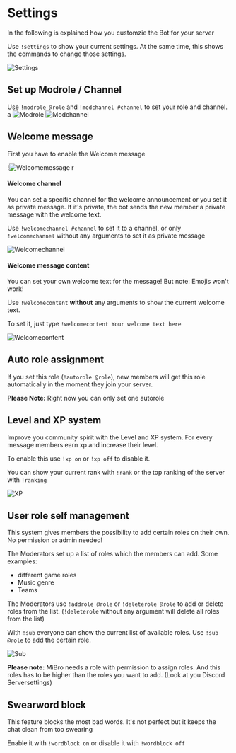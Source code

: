 # Settings
In the following is explained how you customzie the Bot for your server

Use `!settings` to show your current settings. At the same time, this shows the commands to change those settings.

![Settings](http://i.imgur.com/8iRxOd7.png)


## Set up Modrole / Channel
Use `!modrole @role` and `!modchannel #channel` to set your role and channel.
a
![Modrole](http://i.imgur.com/SMv4tU8.png) ![Modchannel](http://i.imgur.com/Uv0jHyI.png)



## Welcome message

First you have to enable the Welcome message 

!![Welcomemessage](http://i.imgur.com/o7bR4u1.png)
r
#### Welcome channel

You can set a specific channel for the welcome announcement or you set it as private message.
If it's private, the bot sends the new member a private message with the welcome text.

Use `!welcomechannel #channel` to set it to a channel, or only `!welcomechannel` without any arguments to set it as private message

![Welcomechannel](http://i.imgur.com/sRNrjI0.png)


#### Welcome message content

You can set your own welcome text for the message! But note: Emojis won't work!

Use `!welcomecontent` **without** any arguments to show the current welcome text.

To set it, just type `!welcomecontent Your welcome text here`

![Welcomecontent](http://i.imgur.com/sl2dQHt.png)


## Auto role assignment

If you set this role (`!autorole @role`), new members will get this role automatically in the moment they join your server.

**Please Note:** Right now you can only set one autorole


## Level and XP system

Improve you community spirit with the Level and XP system. For every message members earn xp and increase their level.

To enable this use `!xp on` or `!xp off` to disable it.

You can show your current rank with `!rank` or the top ranking of the server with `!ranking`

![XP](http://i.imgur.com/ohI1Gis.png)


## User role self management

This system gives members the possibility to add certain roles on their own. No permission or admin needed!

The Moderators set up a list of roles which the members can add.
Some examples:
  * different game roles
  * Music genre
  * Teams
  
The Moderators use `!addrole @role` or `!deleterole @role` to add or delete roles from the list. (`!deleterole` without any argument will delete all roles from the list)  

With `!sub` everyone can show the current list of available roles.
Use `!sub @role` to add the certain role.

![Sub](http://i.imgur.com/SbExwwI.png)

**Please note:** MiBro needs a role with permission to assign roles. And this roles has to be higher than the roles you want to add. (Look at you Discord Serversettings)

## Swearword block

This feature blocks the most bad words. It's not perfect but it keeps the chat clean from too swearing

Enable it with `!wordblock on` or disable it with `!wordblock off`


